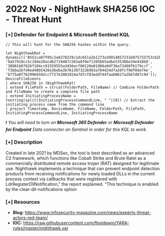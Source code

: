 # 2022 Nov - NightHawk SHA256 IOC - Threat Hunt 

### [+] Defender for Endpoint & Microsoft Sentinel KQL
```
// This will hunt for the SHA256 hashes within the query.

let NighthawkRat = dynamic(['0551ca07f05c2a8278229c1dc651a2b1273a39914857231b075733753cb2b988', '9a57919cc5c194e28acd62719487c563a8f0ef1205b65adbe535386e34e418b8', '38881b87826f184cc91559555a3456ecf00128e01986a9df36a72d60fb179ccf', 'f3bba2bfd4ed48b5426e36eba3b7613973226983a784d24d7a20fcf9df0de74e', 'b775a8f7629966592cc7727e2081924a7d7cf83edd7447aa60627a2b67d87c94']);
DeviceFileEvents
| where SHA256 in (NighthawkRat)
| extend FilePath = strcat(FolderPath, FileName) // Combine FolderPath and FileName to create a complete file path
| extend InitiatingProcessName = tostring(split(InitiatingProcessCommandLine, " ")[0]) // Extract the initiating process name from the command line
| project Timestamp, DeviceName, FileName, FolderPath, FilePath, InitiatingProcessCommandLine, InitiatingProcessName
```
:exclamation: *You will need to turn on **Microsoft 365 Defender** or **Microsoft Defender for Endpoint** Data connector on Sentinel in order for this KQL to work.*

### [+] Description 
Created in late 2021 by MDSec, the tool is best described as an advanced C2 framework, which functions like Cobalt Strike and Brute Ratel as a commercially distributed remote access trojan (RAT) designed for legitimate use.
Nighthawk implements a technique that can prevent endpoint detection products from receiving notifications for newly loaded DLLs in the current process context via callbacks that were registered with LdrRegisterDllNotification,” the report explained. “This technique is enabled by the clear-dll-notifications option

### [+] Resources 
- **Blog:** https://www.infosecurity-magazine.com/news/experts-threat-actors-red-team/
- **IOC:** https://raw.githubusercontent.com/fboldewin/YARA-rules/master/nighthawk.yar

